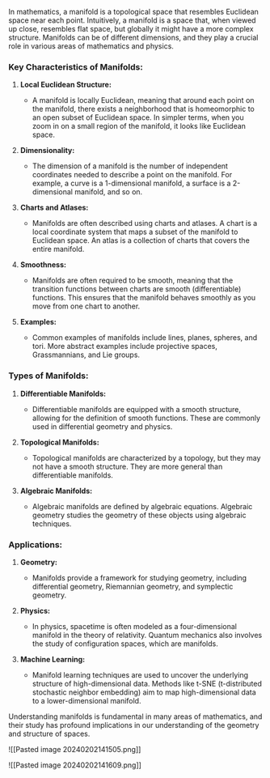 In mathematics, a manifold is a topological space that resembles Euclidean space near each point. Intuitively, a manifold is a space that, when viewed up close, resembles flat space, but globally it might have a more complex structure. Manifolds can be of different dimensions, and they play a crucial role in various areas of mathematics and physics.

### Key Characteristics of Manifolds:

1. **Local Euclidean Structure:**
   - A manifold is locally Euclidean, meaning that around each point on the manifold, there exists a neighborhood that is homeomorphic to an open subset of Euclidean space. In simpler terms, when you zoom in on a small region of the manifold, it looks like Euclidean space.

2. **Dimensionality:**
   - The dimension of a manifold is the number of independent coordinates needed to describe a point on the manifold. For example, a curve is a 1-dimensional manifold, a surface is a 2-dimensional manifold, and so on.

3. **Charts and Atlases:**
   - Manifolds are often described using charts and atlases. A chart is a local coordinate system that maps a subset of the manifold to Euclidean space. An atlas is a collection of charts that covers the entire manifold.

4. **Smoothness:**
   - Manifolds are often required to be smooth, meaning that the transition functions between charts are smooth (differentiable) functions. This ensures that the manifold behaves smoothly as you move from one chart to another.

5. **Examples:**
   - Common examples of manifolds include lines, planes, spheres, and tori. More abstract examples include projective spaces, Grassmannians, and Lie groups.

### Types of Manifolds:

1. **Differentiable Manifolds:**
   - Differentiable manifolds are equipped with a smooth structure, allowing for the definition of smooth functions. These are commonly used in differential geometry and physics.

2. **Topological Manifolds:**
   - Topological manifolds are characterized by a topology, but they may not have a smooth structure. They are more general than differentiable manifolds.

3. **Algebraic Manifolds:**
   - Algebraic manifolds are defined by algebraic equations. Algebraic geometry studies the geometry of these objects using algebraic techniques.

### Applications:

1. **Geometry:**
   - Manifolds provide a framework for studying geometry, including differential geometry, Riemannian geometry, and symplectic geometry.

2. **Physics:**
   - In physics, spacetime is often modeled as a four-dimensional manifold in the theory of relativity. Quantum mechanics also involves the study of configuration spaces, which are manifolds.

3. **Machine Learning:**
   - Manifold learning techniques are used to uncover the underlying structure of high-dimensional data. Methods like t-SNE (t-distributed stochastic neighbor embedding) aim to map high-dimensional data to a lower-dimensional manifold.

Understanding manifolds is fundamental in many areas of mathematics, and their study has profound implications in our understanding of the geometry and structure of spaces.

![[Pasted image 20240202141505.png]]

![[Pasted image 20240202141609.png]]

